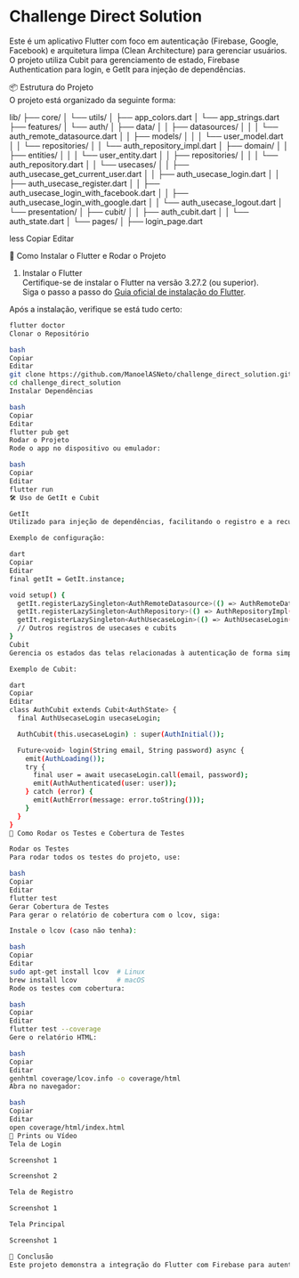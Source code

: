 # Challenge Direct Solution

Este é um aplicativo Flutter com foco em autenticação (Firebase, Google, Facebook) e arquitetura limpa (Clean Architecture) para gerenciar usuários. O projeto utiliza Cubit para gerenciamento de estado, Firebase Authentication para login, e GetIt para injeção de dependências.

📦 Estrutura do Projeto  
O projeto está organizado da seguinte forma:

lib/
├── core/
│ └── utils/
│ ├── app_colors.dart
│ └── app_strings.dart
├── features/
│ └── auth/
│ ├── data/
│ │ ├── datasources/
│ │ │ └── auth_remote_datasource.dart
│ │ ├── models/
│ │ │ └── user_model.dart
│ │ └── repositories/
│ │ └── auth_repository_impl.dart
│ ├── domain/
│ │ ├── entities/
│ │ │ └── user_entity.dart
│ │ ├── repositories/
│ │ │ └── auth_repository.dart
│ │ └── usecases/
│ │ ├── auth_usecase_get_current_user.dart
│ │ ├── auth_usecase_login.dart
│ │ ├── auth_usecase_register.dart
│ │ ├── auth_usecase_login_with_facebook.dart
│ │ ├── auth_usecase_login_with_google.dart
│ │ └── auth_usecase_logout.dart
│ └── presentation/
│ ├── cubit/
│ │ ├── auth_cubit.dart
│ │ └── auth_state.dart
│ └── pages/
│ ├── login_page.dart


less
Copiar
Editar

🚀 Como Instalar o Flutter e Rodar o Projeto  
1. Instalar o Flutter  
Certifique-se de instalar o Flutter na versão 3.27.2 (ou superior).  
Siga o passo a passo do [Guia oficial de instalação do Flutter](https://flutter.dev/docs/get-started/install).  

Após a instalação, verifique se está tudo certo:  
```bash
flutter doctor
Clonar o Repositório

bash
Copiar
Editar
git clone https://github.com/ManoelASNeto/challenge_direct_solution.git
cd challenge_direct_solution
Instalar Dependências

bash
Copiar
Editar
flutter pub get
Rodar o Projeto
Rode o app no dispositivo ou emulador:

bash
Copiar
Editar
flutter run
🛠️ Uso de GetIt e Cubit

GetIt
Utilizado para injeção de dependências, facilitando o registro e a recuperação das instâncias, como repositórios, datasources e casos de uso.

Exemplo de configuração:

dart
Copiar
Editar
final getIt = GetIt.instance;

void setup() {
  getIt.registerLazySingleton<AuthRemoteDatasource>(() => AuthRemoteDatasourceImpl(firebaseAuth: FirebaseAuth.instance, googleSignIn: GoogleSignIn()));
  getIt.registerLazySingleton<AuthRepository>(() => AuthRepositoryImpl(authRemoteDatasource: getIt()));
  getIt.registerLazySingleton<AuthUsecaseLogin>(() => AuthUsecaseLogin(authRepository: getIt()));
  // Outros registros de usecases e cubits
}
Cubit
Gerencia os estados das telas relacionadas à autenticação de forma simples e eficiente.

Exemplo de Cubit:

dart
Copiar
Editar
class AuthCubit extends Cubit<AuthState> {
  final AuthUsecaseLogin usecaseLogin;

  AuthCubit(this.usecaseLogin) : super(AuthInitial());

  Future<void> login(String email, String password) async {
    emit(AuthLoading());
    try {
      final user = await usecaseLogin.call(email, password);
      emit(AuthAuthenticated(user: user));
    } catch (error) {
      emit(AuthError(message: error.toString()));
    }
  }
}
🧪 Como Rodar os Testes e Cobertura de Testes

Rodar os Testes
Para rodar todos os testes do projeto, use:

bash
Copiar
Editar
flutter test
Gerar Cobertura de Testes
Para gerar o relatório de cobertura com o lcov, siga:

Instale o lcov (caso não tenha):

bash
Copiar
Editar
sudo apt-get install lcov  # Linux  
brew install lcov          # macOS  
Rode os testes com cobertura:

bash
Copiar
Editar
flutter test --coverage
Gere o relatório HTML:

bash
Copiar
Editar
genhtml coverage/lcov.info -o coverage/html
Abra no navegador:

bash
Copiar
Editar
open coverage/html/index.html
📸 Prints ou Vídeo
Tela de Login

Screenshot 1

Screenshot 2

Tela de Registro

Screenshot 1

Tela Principal

Screenshot 1

📝 Conclusão
Este projeto demonstra a integração do Flutter com Firebase para autenticação, utilizando Clean Architecture, Cubit para gerenciamento de estado, e GetIt para injeção de dependências. A arquitetura modular garante manutenção e escalabilidade facilitadas.
